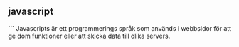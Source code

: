 ## javascript  
´´´
Javascripts är ett programmerings språk som används i webbsidor för att ge dom funktioner eller att skicka data till olika servers.
``` 